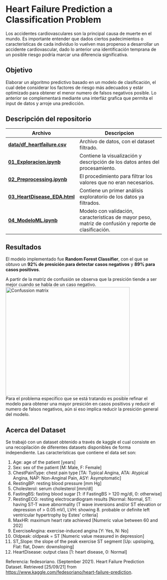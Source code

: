 # Heart Failure Prediction a Classification Problem

Los accidentes cardiovasculares son la principal causa de muerte en el mundo. Es importante entender que dados ciertos padecimientos o caracteristicas de cada individuo lo vuelven mas propenso a desarrollar un accidente cardiovascular, dado lo anterior una identificación temprana de un posible riesgo podría marcar una diferencia significatíva.

## Objetivo 
Elaborar un algoritmo predictivo basado en un modelo de clasificación, el cual debe considerar los factores de riesgo más adecuados y estár optimizado para obtener el menor numero de falsos negativos posible. Lo anterior se complementará mediante una interfáz grafica que permita el input de datos y arroje una predicción.

## Descripción del repositorio
| Archivo | Descripcion |
| ------ | ----------- |
|[**data/df_heartfailure.csv**](https://github.com/NavarroRamon/HeartFailure_ClassificationProblem/blob/main/data/df_heartfailure.csv)| Archivo de datos, con el dataset filtrado.|
|[**01_Exploracion.ipynb**](https://github.com/NavarroRamon/HeartFailure_ClassificationProblem/blob/main/01_Exploracion.ipynb)| Contiene la visualización y descripción de los datos antes del procesamiento.|
|[**02_Preprocessing.ipynb**](https://github.com/NavarroRamon/HeartFailure_ClassificationProblem/blob/main/02_Preprocessing.ipynb)| El procedimiento para filtrar los valores que no eran necesarios.|
|[**03_HeartDisease_EDA.html**](https://github.com/NavarroRamon/HeartFailure_ClassificationProblem/blob/main/03_HeartDisease_EDA.html)| Contiene un primer análisis exploratorio de los datos ya filtrados.|
|[**04_ModeloML.ipynb**](https://github.com/NavarroRamon/HeartFailure_ClassificationProblem/blob/main/04_ModeloML.ipynb)| Modelo con validación, caracteristicas de mayor peso, matriz de confusión y reporte de clasificación.|

## Resultados

El modelo implementado fue **Random Forest Classifier**, con el que se obtuvo un **92% de presición para detectar casos negativos** y **89% para casos positivos**. 
<!Los parámetros del modelo se pueden ver en la siguiente tabla>


A partir de la matríz de confusión se observa que la presición tiende a ser mejor cuando se habla de un caso negativo.
<img src="https://cdn.discordapp.com/attachments/843776650495393855/895824902333018142/mc0.png"
     width="400" 
     height="350"
     alt="Confussion matrix"
     style="float: left; margin-right: 100px;" />

Para el problema especifico que se está tratando es posible refinar el modelo para obtener una mayor presición en casos positivos y reducir el numero de falsos negativos, aún si eso implica reducir la presición general del modelo.



## Acerca del Dataset
Se trabajó con un dataset obtenido a través de kaggle el cual consiste en una recopilación de diferentes datasets disponibles de forma independiente. Las características que contiene el data set son:

1. Age: age of the patient [years]
2. Sex: sex of the patient [M: Male, F: Female]
3. ChestPainType: chest pain type [TA: Typical Angina, ATA: Atypical Angina, NAP: Non-Anginal Pain, ASY: Asymptomatic]
4. RestingBP: resting blood pressure [mm Hg]
5. Cholesterol: serum cholesterol [mm/dl]
6. FastingBS: fasting blood sugar [1: if FastingBS > 120 mg/dl, 0: otherwise]
7. RestingECG: resting electrocardiogram results [Normal: Normal, ST: having ST-T wave abnormality (T wave inversions and/or ST elevation or depression of > 0.05 mV), LVH: showing 8. probable or definite left ventricular hypertrophy by Estes' criteria]
9. MaxHR: maximum heart rate achieved [Numeric value between 60 and 202]
10. ExerciseAngina: exercise-induced angina [Y: Yes, N: No]
11. Oldpeak: oldpeak = ST [Numeric value measured in depression]
12. ST_Slope: the slope of the peak exercise ST segment [Up: upsloping, Flat: flat, Down: downsloping]
13. HeartDisease: output class [1: heart disease, 0: Normal]


Referencia: fedesoriano. (September 2021). Heart Failure Prediction Dataset.
Retrieved [25/09/21] from https://www.kaggle.com/fedesoriano/heart-failure-prediction.
